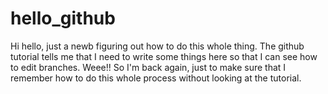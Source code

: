 # hello_github
Hi hello, just a newb figuring out how to do this whole thing. 
The github tutorial tells me that I need to write some things here so that I can see how to edit branches. Weee!!
So I'm back again, just to make sure that I remember how to do this whole process without looking at the tutorial. 
